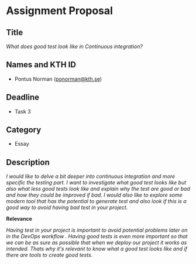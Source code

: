 # Assignment Proposal

## Title

_What does good test look like in Continuous integration?_

## Names and KTH ID

  - Pontus Norman (ponorman@kth.se)

## Deadline

- Task 3

## Category

- Essay

## Description

_I would like to delve a bit deeper into continuous integration and more specific the testing part.
I want to investigate what good test looks like but also what less good tests look like and explain why the test 
are good or bad and how they could be improved if bad. I would also like to explore some modern tool that has the
potential to generate test and also look if this is a good way to avoid having bad test in your project._

**Relevance**

_Having test in your project is important to avoid potential problems later on in the DevOps workflow 
. Having good tests is even more important so that we can be as sure as possible that when we deploy our project it works as intended.
Thats why it's relevant to know what a good test looks like and if there are tools to create good tests._
